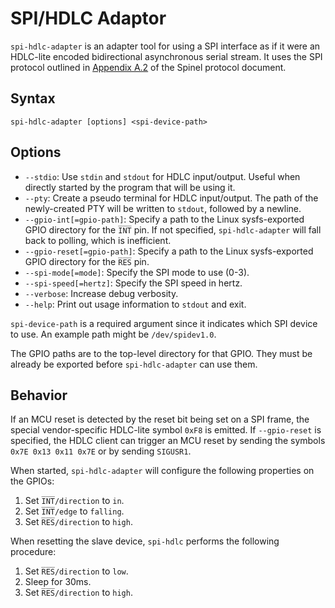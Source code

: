 SPI/HDLC Adaptor
================

`spi-hdlc-adapter` is an adapter tool for using a SPI interface as if
it were an HDLC-lite encoded bidirectional asynchronous serial stream.
It uses the SPI protocol outlined in [Appendix A.2][1] of the Spinel
protocol document.

[1]: https://goo.gl/bwHt5r

## Syntax ##

    spi-hdlc-adapter [options] <spi-device-path>

## Options ##

*   `--stdio`: Use `stdin` and `stdout` for HDLC input/output. Useful
    when directly started by the program that will be using it.
*   `--pty`: Create a pseudo terminal for HDLC input/output. The path
    of the newly-created PTY will be written to `stdout`, followed by
    a newline.
*   `--gpio-int[=gpio-path]`: Specify a path to the Linux
    sysfs-exported GPIO directory for the `I̅N̅T̅` pin. If not
    specified, `spi-hdlc-adapter` will fall back to polling, which is
    inefficient.
*   `--gpio-reset[=gpio-path]`: Specify a path to the Linux
    sysfs-exported GPIO directory for the `R̅E̅S̅` pin.
*   `--spi-mode[=mode]`: Specify the SPI mode to use (0-3).
*   `--spi-speed[=hertz]`: Specify the SPI speed in hertz.
*   `--verbose`: Increase debug verbosity.
*   `--help`: Print out usage information to `stdout` and exit.

`spi-device-path` is a required argument since it indicates which SPI
device to use. An example path might be `/dev/spidev1.0`.

The GPIO paths are to the top-level directory for that GPIO. They must
be already be exported before `spi-hdlc-adapter` can use them.

## Behavior ##

If an MCU reset is detected by the reset bit being set on a SPI frame,
the special vendor-specific HDLC-lite symbol `0xF8` is emitted. If
`--gpio-reset` is specified, the HDLC client can trigger an MCU reset
by sending the symbols `0x7E 0x13 0x11 0x7E` or by sending `SIGUSR1`.

When started, `spi-hdlc-adapter` will configure the following
properties on the GPIOs:

1.  Set `I̅N̅T̅/direction` to `in`.
2.  Set `I̅N̅T̅/edge` to `falling`.
3.  Set `R̅E̅S̅/direction` to `high`.

When resetting the slave device, `spi-hdlc` performs the following
procedure:

1.  Set `R̅E̅S̅/direction` to `low`.
2.  Sleep for 30ms.
3.  Set `R̅E̅S̅/direction` to `high`.
